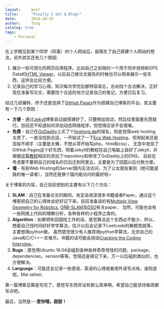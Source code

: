 ```yaml
---
layout:     post
title:      "Finally I Got A Blog!"
date:       2018-10-19
author:     Tong
catalog: true
tags:
    - Personal
---
```


在上学期见到某个同学（同事）的个人网站后，就萌生了自己搭建个人网站的想法，另外其实还有几个原因:
1. 展示一些可视化的网页应用程序。比如自己之前做的一个用于同步视频和GPS Data的[HTML Viewer][timesync]，以后自己做论文报告的时候也可以用来展示一些东西，这样会比较方便。
2. 记录自己的学习心得。知识每次学完后都特容易忘，总向找个办法解决，正好现在准备写论文，需要找个合适的地方记录自己的笔记，方便日后复习。

经过几经辗转，终于还是选择了[GitHub Pages][github-pages]作为搭建自己博客的平台。其主要有一下几个原因：
- __方便__ - 通过[Jekyll][jekyll]博客自动就搭建好了，只要稍加改动，然后往里面塞东西就行。目前还不知道如何添加动态网络程序，但觉得应该不会很难。
- __免费__ - 自己在[GoDaddy][godaddy]上买了个[lingtong.de][my-website]的域名，但是觉得web hosting太贵了，一直没找到合适，一开始试了一下[Eco Web Hosting][ecowebhosting]，但用起来还是百般不顺手（主要是太懒，不想从零开始写php，html和css），
无意中发现了GitHub Pages这个好东西，照着Jekyll的教程在自己电脑上装好了Jekyll，并根据这篇[教程][establish-blog]相应的添加了repository和修改了GoDaddy上的DNS，
目前在考虑要不要把自己的域名的日后迁到阿里云，主要是为了回国以后付款方便。
- __墙__ - 有些Web Hosting的Server国内无法访问，为了让女朋友看到（她可能是我的唯一读者），当然还是换个国内能访问的最好啦~

关于博客的内容，自己目前想到的主要有以下几个方向：
1. __SLAM__：自己在准备论文的期间，肯定会阅读很多书籍或者Paper，通过这个博客把自己的心得体会好好记下来。目前准备读的有[Multiple View Geometry for Robotics][mvg], [ORB-SLAM][orb-slam]及[DSO][dso]有关paper，
当然，可能也会有一些网络上代码的理解分析，各种各样的小程序之类的。
2. __Algorithm__：如果明年回国找工作的话，感觉算法这个东西必不能少，所以，想着自己找时间好好学学算法，估计以后会记录下Leetcode的解题思路等，主要想用python做，
虽然感觉很少有人推荐用python学算法，无奈自己的Java和C/C++一言难尽。书籍的话可能会阅读[Cracking the Coding Interview][cracking-the-coding-interview]。
3. __Bugs__：感觉用Ubuntu 16.04会碰到各种各样奇奇怪怪的问题，package，dependencies，version等等。觉得还是得记下来，万一以后碰到类似的，也方便解决。
4. __Language__：可能还会记录一些德语，英语的心得或者用外语写点啥，谁知道呢。Mal sehen.

第一篇博客总算是写完了，感觉写东西并没有那么简单啊。希望自己能坚持每周都写点吧。

最后，当然是---<b>爱你哦，甜甜！</b>



[timesync]: https://github.com/TongLing916/Timesync
[github-pages]: https://pages.github.com/
[jekyll]: https://jekyllrb.com/
[godaddy]: https://de.godaddy.com/
[my-website]: lingtong.de
[ecowebhosting]: https://www.ecowebhosting.co.uk/
[establish-blog]: https://github.com/qiubaiying/qiubaiying.github.io/wiki/%E5%8D%9A%E5%AE%A2%E6%90%AD%E5%BB%BA%E8%AF%A6%E7%BB%86%E6%95%99%E7%A8%8B
[mvg]: http://cvrs.whu.edu.cn/downloads/ebooks/Multiple%20View%20Geometry%20in%20Computer%20Vision%20(Second%20Edition).pdf
[orb-slam]: http://webdiis.unizar.es/~raulmur/orbslam/
[dso]: https://vision.in.tum.de/research/vslam/dso
[cracking-the-coding-interview]: https://inspirit.net.in/books/placements/Cracking%20the%20Coding%20Interview.pdf


